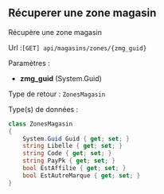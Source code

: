 ## <span id='unezonemagasin'>Récuperer une zone magasin</span>

Récupère une zone magasin

Url :`[GET] api/magasins/zones/{zmg_guid}`

Paramètres : 

- **zmg_guid** (System.Guid)

Type de retour : `ZonesMagasin`

Type(s) de données :

```csharp
class ZonesMagasin
{
	System.Guid Guid { get; set; }
	string Libelle { get; set; }
	string Code { get; set; }
	string PayPk { get; set; }
	bool EstAffilie { get; set; }
	bool EstAutreMarque { get; set; }
}

```

